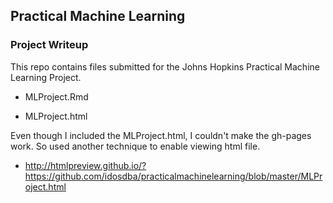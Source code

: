 ## Practical Machine Learning 

### Project Writeup

This repo contains files submitted for the Johns Hopkins Practical Machine Learning Project.

* MLProject.Rmd

* MLProject.html

Even though I included the MLProject.html, I couldn't make the gh-pages work.
So used another technique to enable viewing html file. 

* http://htmlpreview.github.io/?https://github.com/idosdba/practicalmachinelearning/blob/master/MLProject.html
